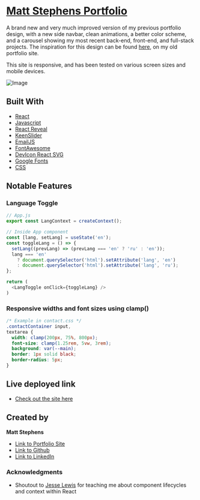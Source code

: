 # [Matt Stephens Portfolio](https://mstephen19.github.io/my-portfolio)

A brand new and very much improved version of my previous portfolio design, with a new side navbar, clean animations, a better color scheme, and a carousel showing my most recent back-end, front-end, and full-stack projects. The inspiration for this design can be found [here](https://mstephen19.github.io/newestPortfolio), on my old portfolio site.

This site is responsive, and has been tested on various screen sizes and mobile devices.

![Image](./public/site-demo.gif)

## Built With

- [React](https://reactjs.org/)
- [Javascript](https://developer.mozilla.org/en-US/docs/Web/JavaScript)
- [React Reveal](https://www.react-reveal.com/)
- [KeenSlider](https://keen-slider.io/)
- [EmailJS](https://www.emailjs.com/)
- [FontAwesome](https://fontawesome.com)
- [DevIcon React SVG](https://www.npmjs.com/package/devicon-react-svg)
- [Google Fonts](https://fonts.google.com/)
- [CSS](https://developer.mozilla.org/en-US/docs/Web/CSS)

## Notable Features

### Language Toggle

```JavaScript
// App.js
export const LangContext = createContext();

// Inside App component
const [lang, setLang] = useState('en');
const toggleLang = () => {
  setLang((prevLang) => (prevLang === 'en' ? 'ru' : 'en'));
  lang === 'en'
    ? document.querySelector('html').setAttribute('lang', 'en')
    : document.querySelector('html').setAttribute('lang', 'ru');
};

return (
  <LangToggle onClick={toggleLang} />
)
```

### Responsive widths and font sizes using clamp()

```CSS
/* Example in contact.css */
.contactContainer input,
textarea {
  width: clamp(200px, 75%, 800px);
  font-size: clamp(1.25rem, 5vw, 3rem);
  background: var(--main);
  border: 1px solid black;
  border-radius: 5px;
}
```

## Live deployed link

- [Check out the site here](https://mstephen19.github.io/my-portfolio)

## Created by

**Matt Stephens**

- [Link to Portfolio Site](https://mstephen19.github.io/newestPortfolio)
- [Link to Github](https://github.com/mstephen19)
- [Link to LinkedIn](https://www.linkedin.com/mstephen19)

### Acknowledgments

- Shoutout to [Jesse Lewis](https://www.linkedin.com/in/jesseaustinlewis/) for teaching me about component lifecycles and context within React
